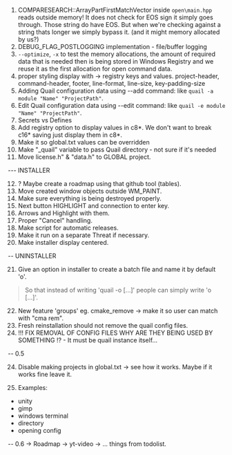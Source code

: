 01. COMPARESEARCH::ArrayPartFirstMatchVector inside `open\main.hpp` reads outside memory!
	It does not check for EOS sign it simply goes through. Those string do have EOS.
	But when we're checking against a string thats longer we simply bypass it. (and it might memory allocated by us?)
02. DEBUG_FLAG_POSTLOGGING implementation - file/buffer logging
03. `--optimize`, `-x` to test the memory allocations, the amount of required data that is needed 
	then is being stored in Windows Registry and we reuse it as the first allocation for open command data.
04. proper styling display with -> registry keys and values.
	project-header, command-header, footer, line-format, line-size, key-padding-size
05. Adding Quail configuration data using --add command: like `quail -a module "Name" "ProjectPath"`.
06. Edit Quail configuration data using --edit command: like `quail -e module "Name" "ProjectPath"`.
07. Secrets vs Defines
08. Add registry option to display values in c8*. We don't want to break c16* saving just display them in c8*.
09. Make it so global.txt values can be overridden
10. Make "_quail" variable to pass Quail directory - not sure if it's needed
11. Move license.h" & "data.h" to GLOBAL project.

--- INSTALLER

12. ? Maybe create a roadmap using that github tool (tables).
13. Move created window objects outside WM_PAINT.
14. Make sure everything is being destroyed properly.
15. Next button HIGHLIGHT and connection to enter key.
16. Arrows and Highlight with them.
17. Proper "Cancel" handling.
18. Make script for automatic releases.
19. Make it run on a separate Threat if necessary.
20. Make installer display centered.

-- UNINSTALLER

21. Give an option in installer to create a batch file and name it by default 'o'.
> So that instead of writing 'quail -o [...]' people can simply write 'o [...]'.
22. New feature 'groups' eg. cmake_remove -> make it so user can match with "cma rem".
23. Fresh reinstallation should not remove the quail config files.
26. !!! FIX REMOVAL OF CONFIG FILES WHY ARE THEY BEING USED BY SOMETHING !? - It must be quail instance itself...


-- 0.5

24. Disable making projects in global.txt -> see how it works. Maybe if it works fine leave it.

25. Examples:
- unity
- gimp
- windows terminal
- directory
- opening config

-- 0.6
-> Roadmap
-> yt-video
-> ... things from todolist.
